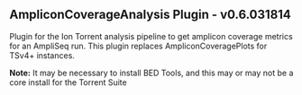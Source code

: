 AmpliconCoverageAnalysis Plugin - v0.6.031814
--
Plugin for the Ion Torrent analysis pipeline to get amplicon coverage metrics for an AmpliSeq
run.  This plugin replaces AmpliconCoveragePlots for TSv4+ instances.

<b>Note:</b> It may be necessary to install BED Tools, and this may or may not be a core install for the Torrent Suite
